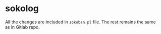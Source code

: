 # sokolog

All the changes are included in `sokoban.pl` file. The rest remains the same as in Gitlab repo. 
